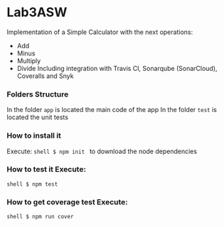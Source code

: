 # Lab3ASW

Implementation of a Simple Calculator with the next operations: 
* Add 
* Minus 
* Multiply 
* Divide Including integration with Travis CI, Sonarqube (SonarCloud), Coveralls and Snyk 
### Folders Structure 
In the folder `app` is located the main code of the app 
In the folder `test` is located the unit tests 
### How to install it 
Execute: ```shell $ npm init ``` 
to download the node dependencies 
### How to test it Execute: 
```shell $ npm test ``` 
### How to get coverage test Execute: 
```shell $ npm run cover ``` 
